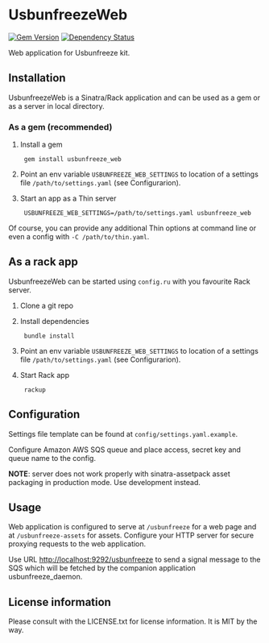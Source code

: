 # UsbunfreezeWeb

[![Gem Version](https://img.shields.io/gem/v/usbunfreeze_web.svg)](https://rubygems.org/gems/usbunfreeze_web)
[![Dependency Status](https://gemnasium.com/theirix/usbunfreeze_web.svg)](https://gemnasium.com/theirix/usbunfreeze_web)

Web application for Usbunfreeze kit.

## Installation

UsbunfreezeWeb is a Sinatra/Rack application and can be used as a gem or as a server in local directory.

### As a gem (recommended)

1. Install a gem

        gem install usbunfreeze_web

2. Point an env variable `USBUNFREEZE_WEB_SETTINGS` to location of a settings file `/path/to/settings.yaml` (see Configurarion).

3. Start an app as a Thin server

        USBUNFREEZE_WEB_SETTINGS=/path/to/settings.yaml usbunfreeze_web
Of course, you can provide any additional Thin options at command line or even a config with `-C /path/to/thin.yaml`.

## As a rack app

UsbunfreezeWeb can be started using `config.ru` with you favourite Rack server.

1. Clone a git repo

2. Install dependencies

        bundle install

3. Point an env variable `USBUNFREEZE_WEB_SETTINGS` to location of a settings file `/path/to/settings.yaml` (see Configurarion).

4. Start Rack app

        rackup

## Configuration

Settings file template can be found at `config/settings.yaml.example`.

Configure Amazon AWS SQS queue and place access, secret key and queue name to the config.

**NOTE**: server does not work properly with sinatra-assetpack asset packaging in production mode. Use development instead.

## Usage

Web application is configured to serve at `/usbunfreeze` for a web page and at `/usbunfreeze-assets` for assets.
Configure your HTTP server for secure proxying requests to the web application.

Use URL [http://localhost:9292/usbunfreeze](http://localhost:9292/usbunfreeze) to send a signal message to the SQS
which will be fetched by the companion application usbunfreeze_daemon.

## License information

Please consult with the LICENSE.txt for license information. It is MIT by the way.
